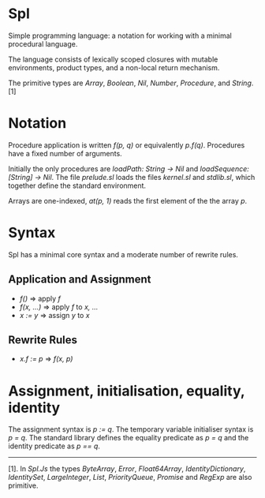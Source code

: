 # Spl

Simple programming language:
a notation for working with a minimal procedural language.

The language consists of lexically scoped closures with mutable environments, product types, and a non-local return mechanism.

The primitive types are _Array_, _Boolean_, _Nil_, _Number_, _Procedure_, and _String_. [1]

# Notation

Procedure application is written _f(p, q)_ or equivalently _p.f(q)_.
Procedures have a fixed number of arguments.

Initially the only procedures are _loadPath: String → Nil_ and _loadSequence: [String] → Nil_.
The file _prelude.sl_ loads the files _kernel.sl_ and _stdlib.sl_, which together define the standard environment.

Arrays are one-indexed, _at(p, 1)_ reads the first element of the the array _p_.

# Syntax

Spl has a minimal core syntax and a moderate number of rewrite rules.

## Application and Assignment

- _f()_ ⇒ apply _f_
- _f(x, ...)_ ⇒ apply _f_ to _x, ..._
- _x := y_ ⇒ assign _y_ to _x_

## Rewrite Rules

- _x.f := p_ ⇒ _f(x, p)_

# Assignment, initialisation, equality, identity

The assignment syntax is _p := q_.
The temporary variable initialiser syntax is _p = q_.
The standard library defines the equality predicate as _p = q_ and the identity predicate as _p == q_.

* * *

[1]. In _Spl.Js_ the types _ByteArray_, _Error_, _Float64Array_, _IdentityDictionary_, _IdentitySet_, _LargeInteger_, _List_, _PriorityQueue_, _Promise_ and _RegExp_ are also primitive.
